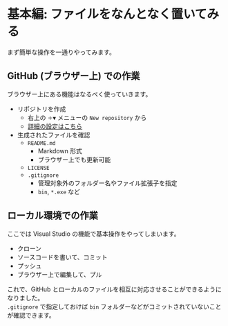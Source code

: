# 基本編: ファイルをなんとなく置いてみる
まず簡単な操作を一通りやってみます。

## GitHub (ブラウザー上) での作業
ブラウザー上にある機能はなるべく使っていきます。
- リポジトリを作成
  - 右上の `＋▼` メニューの `New repository` から
  - [詳細の設定はこちら](Repos.md)
- 生成されたファイルを確認
  - `README.md`
    - Markdown 形式
    - ブラウザー上でも更新可能
  - `LICENSE`
  - `.gitignore`
    - 管理対象外のフォルダー名やファイル拡張子を指定
    - `bin`, `*.exe` など

## ローカル環境での作業
ここでは Visual Studio の機能で基本操作をやってしまいます。
- クローン
- ソースコードを書いて、コミット
- プッシュ
- ブラウザー上で編集して、プル

これで、GitHub とローカルのファイルを相互に対応させることができるようになりました。  
`.gitignore` で指定しておけば `bin` フォルダーなどがコミットされていないことが確認できます。
